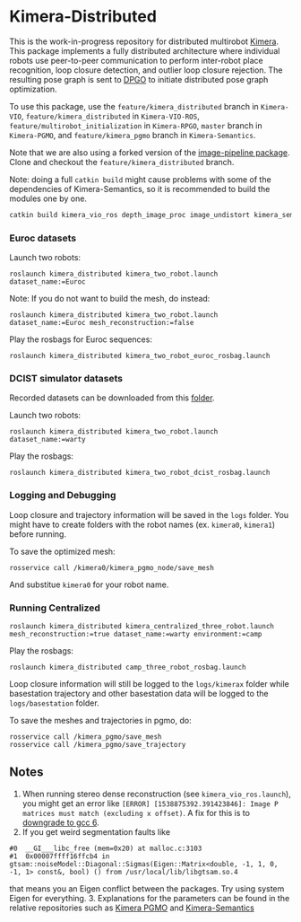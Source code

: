# Kimera-Distributed

This is the work-in-progress repository for distributed multirobot [Kimera](https://github.com/MIT-SPARK/Kimera). This package implements a fully distributed architecture where individual robots use peer-to-peer communication to perform inter-robot place recognition, loop closure detection, and outlier loop closure rejection. The resulting pose graph is sent to [DPGO](https://gitlab.com/mit-acl/dpgo/dpgo) to initiate distributed pose graph optimization.  

To use this package, use the `feature/kimera_distributed` branch in `Kimera-VIO`, `feature/kimera_distributed` in `Kimera-VIO-ROS`, `feature/multirobot_initialization` in `Kimera-RPGO`, `master` branch in `Kimera-PGMO`, and `feature/kimera_pgmo` branch in `Kimera-Semantics`. 

Note that we are also using a forked version of the [image-pipeline package](https://github.com/yunzc/image_pipeline/tree/feature/kimera_distributed).
Clone and checkout the `feature/kimera_distributed` branch.

Note: doing a full `catkin build` might cause problems with some of the dependencies of Kimera-Semantics, so it is recommended to build the modules one by one. 
```bash
catkin build kimera_vio_ros depth_image_proc image_undistort kimera_semantics_ros kimera_pgmo dpgo_ros
```

### Euroc datasets

Launch two robots: 
```
roslaunch kimera_distributed kimera_two_robot.launch dataset_name:=Euroc
```
Note: If you do not want to build the mesh, do instead:
```
roslaunch kimera_distributed kimera_two_robot.launch dataset_name:=Euroc mesh_reconstruction:=false
```

Play the rosbags for Euroc sequences:
```
roslaunch kimera_distributed kimera_two_robot_euroc_rosbag.launch
```

### DCIST simulator datasets
Recorded datasets can be downloaded from this [folder](https://drive.google.com/drive/folders/1WBEidZuQsKUxPYG-hcQAQe6fNH7j146M?usp=sharing).

Launch two robots: 
```
roslaunch kimera_distributed kimera_two_robot.launch dataset_name:=warty
```

Play the rosbags:
```
roslaunch kimera_distributed kimera_two_robot_dcist_rosbag.launch
```

### Logging and Debugging 
Loop closure and trajectory information will be saved in the `logs` folder. You might have to create folders with the robot names (ex. `kimera0`, `kimera1`) before 
running. 

To save the optimized mesh: 
```
rosservice call /kimera0/kimera_pgmo_node/save_mesh
```
And substitue `kimera0` for your robot name. 


### Running Centralized 
```
roslaunch kimera_distributed kimera_centralized_three_robot.launch mesh_reconstruction:=true dataset_name:=warty environment:=camp
```

Play the rosbags: 
```
roslaunch kimera_distributed camp_three_robot_rosbag.launch
```

Loop closure information will still be logged to the `logs/kimerax` folder while basestation trajectory and other basestation data 
will be logged to the `logs/basestation` folder. 

To save the meshes and trajectories in pgmo, do: 
```
rosservice call /kimera_pgmo/save_mesh
rosservice call /kimera_pgmo/save_trajectory
```

## Notes
1. When running stereo dense reconstruction (see `kimera_vio_ros.launch`), you might get an error like `[ERROR] [1538875392.391423846]: Image P matrices must match (excluding x offset)`. A fix for this is to [downgrade to gcc 6](https://tuxamito.com/wiki/index.php/Installing_newer_GCC_versions_in_Ubuntu). 
2. If you get weird segmentation faults like 
```
#0  __GI___libc_free (mem=0x20) at malloc.c:3103
#1  0x00007ffff16ffcb4 in gtsam::noiseModel::Diagonal::Sigmas(Eigen::Matrix<double, -1, 1, 0, -1, 1> const&, bool) () from /usr/local/lib/libgtsam.so.4
```
that means you an Eigen conflict between the packages. Try using system Eigen for everything. 
3. Explanations for the parameters can be found in the relative repositories such as [Kimera PGMO](https://github.mit.edu/SPARK/Kimera-PGMO) and [Kimera-Semantics](https://github.mit.edu/SPARK/Kimera-Semantics)
